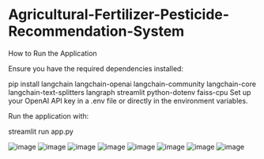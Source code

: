# Agricultural-Fertilizer-Pesticide-Recommendation-System
How to Run the Application

Ensure you have the required dependencies installed:

pip install langchain langchain-openai langchain-community langchain-core langchain-text-splitters langraph streamlit python-dotenv faiss-cpu
Set up your OpenAI API key in a .env file or directly in the environment variables.

Run the application with:

streamlit run app.py

![image](https://github.com/user-attachments/assets/9a10a8c3-3877-4f65-8365-e877671496d9)
![image](https://github.com/user-attachments/assets/3366dbf1-d2ca-41d8-a030-f495ee3dab93)
![image](https://github.com/user-attachments/assets/b89e49a2-8ca4-4c15-9150-3ed043867a3f)
![image](https://github.com/user-attachments/assets/344d1c43-5ec1-4ace-9c8c-fee7a4eba384)
![image](https://github.com/user-attachments/assets/2e35e16b-6d6e-41ae-8512-e557b72202d8)
![image](https://github.com/user-attachments/assets/a4bd6619-7661-47d2-bfd0-174e40301202)
![image](https://github.com/user-attachments/assets/44ff656d-77f4-44c7-b0cc-a126c5d3daf6)
![image](https://github.com/user-attachments/assets/319a4b73-af2b-4683-907b-5bf9c9b852ac)





  


